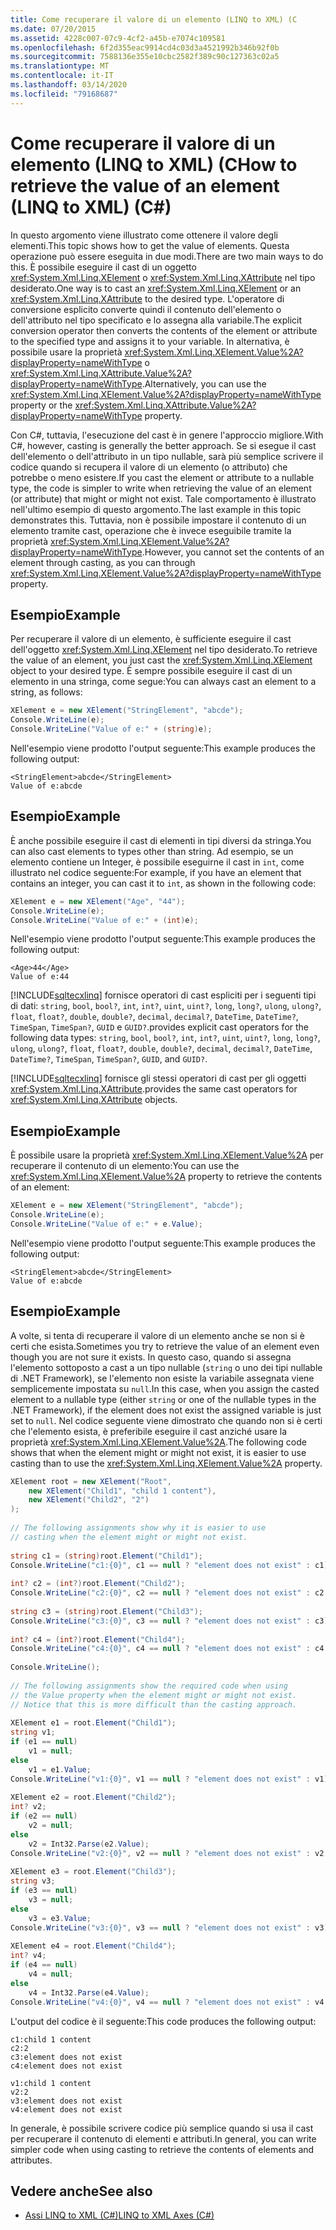 ```yaml
---
title: Come recuperare il valore di un elemento (LINQ to XML) (C
ms.date: 07/20/2015
ms.assetid: 4228c007-07c9-4cf2-a45b-e7074c109581
ms.openlocfilehash: 6f2d355eac9914cd4c03d3a4521992b346b92f0b
ms.sourcegitcommit: 7588136e355e10cbc2582f389c90c127363c02a5
ms.translationtype: MT
ms.contentlocale: it-IT
ms.lasthandoff: 03/14/2020
ms.locfileid: "79168687"
---
```

# <a name="how-to-retrieve-the-value-of-an-element-linq-to-xml-c"></a><span data-ttu-id="64370-102">Come recuperare il valore di un elemento (LINQ to XML) (C</span><span class="sxs-lookup"><span data-stu-id="64370-102">How to retrieve the value of an element (LINQ to XML) (C#)</span></span>
<span data-ttu-id="64370-103">In questo argomento viene illustrato come ottenere il valore degli elementi.</span><span class="sxs-lookup"><span data-stu-id="64370-103">This topic shows how to get the value of elements.</span></span> <span data-ttu-id="64370-104">Questa operazione può essere eseguita in due modi.</span><span class="sxs-lookup"><span data-stu-id="64370-104">There are two main ways to do this.</span></span> <span data-ttu-id="64370-105">È possibile eseguire il cast di un oggetto <xref:System.Xml.Linq.XElement> o  <xref:System.Xml.Linq.XAttribute> nel tipo desiderato.</span><span class="sxs-lookup"><span data-stu-id="64370-105">One way is to cast an <xref:System.Xml.Linq.XElement> or an <xref:System.Xml.Linq.XAttribute> to the desired type.</span></span> <span data-ttu-id="64370-106">L'operatore di conversione esplicito converte quindi il contenuto dell'elemento o dell'attributo nel tipo specificato e lo assegna alla variabile.</span><span class="sxs-lookup"><span data-stu-id="64370-106">The explicit conversion operator then converts the contents of the element or attribute to the specified type and assigns it to your variable.</span></span> <span data-ttu-id="64370-107">In alternativa, è possibile usare la proprietà <xref:System.Xml.Linq.XElement.Value%2A?displayProperty=nameWithType> o <xref:System.Xml.Linq.XAttribute.Value%2A?displayProperty=nameWithType>.</span><span class="sxs-lookup"><span data-stu-id="64370-107">Alternatively, you can use the <xref:System.Xml.Linq.XElement.Value%2A?displayProperty=nameWithType> property or the <xref:System.Xml.Linq.XAttribute.Value%2A?displayProperty=nameWithType> property.</span></span>  
  
 <span data-ttu-id="64370-108">Con C#, tuttavia, l'esecuzione del cast è in genere l'approccio migliore.</span><span class="sxs-lookup"><span data-stu-id="64370-108">With C#, however, casting is generally the better approach.</span></span> <span data-ttu-id="64370-109">Se si esegue il cast dell'elemento o dell'attributo in un tipo nullable, sarà più semplice scrivere il codice quando si recupera il valore di un elemento (o attributo) che potrebbe o meno esistere.</span><span class="sxs-lookup"><span data-stu-id="64370-109">If you cast the element or attribute to a nullable type, the code is simpler to write when retrieving the value of an element (or attribute) that might or might not exist.</span></span> <span data-ttu-id="64370-110">Tale comportamento è illustrato nell'ultimo esempio di questo argomento.</span><span class="sxs-lookup"><span data-stu-id="64370-110">The last example in this topic demonstrates this.</span></span> <span data-ttu-id="64370-111">Tuttavia, non è possibile impostare il contenuto di un elemento tramite cast, operazione che è invece eseguibile tramite la proprietà <xref:System.Xml.Linq.XElement.Value%2A?displayProperty=nameWithType>.</span><span class="sxs-lookup"><span data-stu-id="64370-111">However, you cannot set the contents of an element through casting, as you can through <xref:System.Xml.Linq.XElement.Value%2A?displayProperty=nameWithType> property.</span></span>  
  
## <a name="example"></a><span data-ttu-id="64370-112">Esempio</span><span class="sxs-lookup"><span data-stu-id="64370-112">Example</span></span>  
 <span data-ttu-id="64370-113">Per recuperare il valore di un elemento, è sufficiente eseguire il cast dell'oggetto <xref:System.Xml.Linq.XElement> nel tipo desiderato.</span><span class="sxs-lookup"><span data-stu-id="64370-113">To retrieve the value of an element, you just cast the <xref:System.Xml.Linq.XElement> object to your desired type.</span></span> <span data-ttu-id="64370-114">È sempre possibile eseguire il cast di un elemento in una stringa, come segue:</span><span class="sxs-lookup"><span data-stu-id="64370-114">You can always cast an element to a string, as follows:</span></span>  
  
```csharp  
XElement e = new XElement("StringElement", "abcde");  
Console.WriteLine(e);  
Console.WriteLine("Value of e:" + (string)e);  
```  
  
 <span data-ttu-id="64370-115">Nell'esempio viene prodotto l'output seguente:</span><span class="sxs-lookup"><span data-stu-id="64370-115">This example produces the following output:</span></span>  
  
```output  
<StringElement>abcde</StringElement>  
Value of e:abcde  
```  
  
## <a name="example"></a><span data-ttu-id="64370-116">Esempio</span><span class="sxs-lookup"><span data-stu-id="64370-116">Example</span></span>  
 <span data-ttu-id="64370-117">È anche possibile eseguire il cast di elementi in tipi diversi da stringa.</span><span class="sxs-lookup"><span data-stu-id="64370-117">You can also cast elements to types other than string.</span></span> <span data-ttu-id="64370-118">Ad esempio, se un elemento contiene un Integer, è possibile eseguirne il cast in `int`, come illustrato nel codice seguente:</span><span class="sxs-lookup"><span data-stu-id="64370-118">For example, if you have an element that contains an integer, you can cast it to `int`, as shown in the following code:</span></span>  
  
```csharp  
XElement e = new XElement("Age", "44");  
Console.WriteLine(e);  
Console.WriteLine("Value of e:" + (int)e);  
```  
  
 <span data-ttu-id="64370-119">Nell'esempio viene prodotto l'output seguente:</span><span class="sxs-lookup"><span data-stu-id="64370-119">This example produces the following output:</span></span>  
  
```output  
<Age>44</Age>  
Value of e:44  
```  
  
 [!INCLUDE[sqltecxlinq](~/includes/sqltecxlinq-md.md)] <span data-ttu-id="64370-120">fornisce operatori di cast espliciti per i seguenti tipi di dati: `string`, `bool`, `bool?`, `int`, `int?`, `uint`, `uint?`, `long`, `long?`, `ulong`, `ulong?`, `float`, `float?`, `double`, `double?`, `decimal`, `decimal?`, `DateTime`, `DateTime?`, `TimeSpan`, `TimeSpan?`, `GUID` e `GUID?`.</span><span class="sxs-lookup"><span data-stu-id="64370-120">provides explicit cast operators for the following data types: `string`, `bool`, `bool?`, `int`, `int?`, `uint`, `uint?`, `long`, `long?`, `ulong`, `ulong?`, `float`, `float?`, `double`, `double?`, `decimal`, `decimal?`, `DateTime`, `DateTime?`, `TimeSpan`, `TimeSpan?`, `GUID`, and `GUID?`.</span></span>  
  
 [!INCLUDE[sqltecxlinq](~/includes/sqltecxlinq-md.md)] <span data-ttu-id="64370-121">fornisce gli stessi operatori di cast per gli oggetti <xref:System.Xml.Linq.XAttribute>.</span><span class="sxs-lookup"><span data-stu-id="64370-121">provides the same cast operators for <xref:System.Xml.Linq.XAttribute> objects.</span></span>  
  
## <a name="example"></a><span data-ttu-id="64370-122">Esempio</span><span class="sxs-lookup"><span data-stu-id="64370-122">Example</span></span>  
 <span data-ttu-id="64370-123">È possibile usare la proprietà <xref:System.Xml.Linq.XElement.Value%2A> per recuperare il contenuto di un elemento:</span><span class="sxs-lookup"><span data-stu-id="64370-123">You can use the <xref:System.Xml.Linq.XElement.Value%2A> property to retrieve the contents of an element:</span></span>  
  
```csharp  
XElement e = new XElement("StringElement", "abcde");
Console.WriteLine(e);  
Console.WriteLine("Value of e:" + e.Value);  
```  
  
 <span data-ttu-id="64370-124">Nell'esempio viene prodotto l'output seguente:</span><span class="sxs-lookup"><span data-stu-id="64370-124">This example produces the following output:</span></span>  
  
```output  
<StringElement>abcde</StringElement>  
Value of e:abcde  
```  
  
## <a name="example"></a><span data-ttu-id="64370-125">Esempio</span><span class="sxs-lookup"><span data-stu-id="64370-125">Example</span></span>  
 <span data-ttu-id="64370-126">A volte, si tenta di recuperare il valore di un elemento anche se non si è certi che esista.</span><span class="sxs-lookup"><span data-stu-id="64370-126">Sometimes you try to retrieve the value of an element even though you are not sure it exists.</span></span> <span data-ttu-id="64370-127">In questo caso, quando si assegna l'elemento sottoposto a cast a un tipo nullable (`string` o uno dei tipi nullable di .NET Framework), se l'elemento non esiste la variabile assegnata viene semplicemente impostata su `null`.</span><span class="sxs-lookup"><span data-stu-id="64370-127">In this case, when you assign the casted element to a nullable type (either `string` or one of the nullable types in the .NET Framework), if the element does not exist the assigned variable is just set to `null`.</span></span> <span data-ttu-id="64370-128">Nel codice seguente viene dimostrato che quando non si è certi che l'elemento esista, è preferibile eseguire il cast anziché usare la proprietà <xref:System.Xml.Linq.XElement.Value%2A>.</span><span class="sxs-lookup"><span data-stu-id="64370-128">The following code shows that when the element might or might not exist, it is easier to use casting than to use the <xref:System.Xml.Linq.XElement.Value%2A> property.</span></span>  
  
```csharp  
XElement root = new XElement("Root",  
    new XElement("Child1", "child 1 content"),  
    new XElement("Child2", "2")  
);  
  
// The following assignments show why it is easier to use  
// casting when the element might or might not exist.  
  
string c1 = (string)root.Element("Child1");  
Console.WriteLine("c1:{0}", c1 == null ? "element does not exist" : c1);  
  
int? c2 = (int?)root.Element("Child2");  
Console.WriteLine("c2:{0}", c2 == null ? "element does not exist" : c2.ToString());  
  
string c3 = (string)root.Element("Child3");  
Console.WriteLine("c3:{0}", c3 == null ? "element does not exist" : c3);  
  
int? c4 = (int?)root.Element("Child4");  
Console.WriteLine("c4:{0}", c4 == null ? "element does not exist" : c4.ToString());  
  
Console.WriteLine();  
  
// The following assignments show the required code when using  
// the Value property when the element might or might not exist.  
// Notice that this is more difficult than the casting approach.  
  
XElement e1 = root.Element("Child1");  
string v1;  
if (e1 == null)  
    v1 = null;  
else  
    v1 = e1.Value;  
Console.WriteLine("v1:{0}", v1 == null ? "element does not exist" : v1);  
  
XElement e2 = root.Element("Child2");  
int? v2;  
if (e2 == null)  
    v2 = null;  
else  
    v2 = Int32.Parse(e2.Value);  
Console.WriteLine("v2:{0}", v2 == null ? "element does not exist" : v2.ToString());  
  
XElement e3 = root.Element("Child3");  
string v3;  
if (e3 == null)  
    v3 = null;  
else  
    v3 = e3.Value;  
Console.WriteLine("v3:{0}", v3 == null ? "element does not exist" : v3);  
  
XElement e4 = root.Element("Child4");  
int? v4;  
if (e4 == null)  
    v4 = null;  
else  
    v4 = Int32.Parse(e4.Value);  
Console.WriteLine("v4:{0}", v4 == null ? "element does not exist" : v4.ToString());  
```  
  
 <span data-ttu-id="64370-129">L'output del codice è il seguente:</span><span class="sxs-lookup"><span data-stu-id="64370-129">This code produces the following output:</span></span>  
  
```output  
c1:child 1 content  
c2:2  
c3:element does not exist  
c4:element does not exist  
  
v1:child 1 content  
v2:2  
v3:element does not exist  
v4:element does not exist  
```  
  
 <span data-ttu-id="64370-130">In generale, è possibile scrivere codice più semplice quando si usa il cast per recuperare il contenuto di elementi e attributi.</span><span class="sxs-lookup"><span data-stu-id="64370-130">In general, you can write simpler code when using casting to retrieve the contents of elements and attributes.</span></span>  
  
## <a name="see-also"></a><span data-ttu-id="64370-131">Vedere anche</span><span class="sxs-lookup"><span data-stu-id="64370-131">See also</span></span>

- [<span data-ttu-id="64370-132">Assi LINQ to XML (C#)</span><span class="sxs-lookup"><span data-stu-id="64370-132">LINQ to XML Axes (C#)</span></span>](./linq-to-xml-axes-overview.md)
